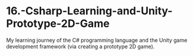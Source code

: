 # 16.-Csharp-Learning-and-Unity-Prototype-2D-Game
My learning journey of the C# programming language and the Unity game development framework (via creating a prototype 2D game). 
